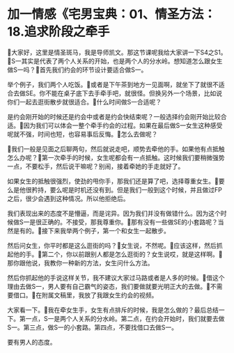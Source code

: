 # 加一情感《宅男宝典：01、情圣方法：18.追求阶段之牵手

🎼大家好，这里是情圣斑马，我是导师凯文。那这节课呢我给大家讲一下S4之S1。🎼S一其实是代表了两个人关系的开始，也是两个人的分水岭。想知道怎么跟女生做S一吗？🎼首先我们约会的环节设计要适合做S一。

举个例子，我们两个人吃饭。🎼或者是下午茶到地方一见面啊，就坐下了就很不适合去做SE。你不能在桌子底下去手牵手吧，就很怪。但换另外一个场景，比如说你们一起去逛街散步就很适合。🎼什么时间做S一合适呢？

是约会刚开始的时候还是约会中或者是约会快结束呢？一般选择约会刚开始比较合适。🎼因为我们可以体会一整个牵手约会的过程。如果在最后做S一女生这种感受呢就不强，时间也短，也容易事后反悔。🎼怎么去做呢？

🎼我们一般是见面之后聊两句，然后就说走吧，顺势去牵他的手。如果他有点抵触怎么办呢？🎼第一次牵手的时候，女生呢都会有一点抵触。这时候我们要稍微强势一点，不要松手，然后说干嘛呢？别闹，接着牵她的手走就好了。

如果女生的抵触很强烈，使劲的甩你手，那我们还是算了吧，选择尊重女生。🎼要么是他很矜持，要么呢是时机还没有到。但是我们一般到这个时候，并且做过FP之后，很少会遇到这种情况。所以他拒绝后。

我们表现出来的态度不是懵逼，而是诧异。因为我们并没有做错什么。因为这个时候做S一是很正确的。不接受，那我尊重你。🎼那有没有一些做SE的小套路呢？当然是有的。🎼接下来我举两个例子，第一个和女生一起散步。

然后问女生，你平时都是这么逛街的吗？🎼女生说，不然呢。🎼应该这样，然后抓起他的手。🎼第二个，你以前跟别人都是怎么逛街的？女生说哎，就是这样啊。🎼那你跟他说，我教你一种新的方法，女生问什么方法。

然后你抓起他的手说这样关节，我不建议大家过马路或者是人多的时候。🎼借这个理由去做S一，男人要有自己霸气的姿态，我们要做就要光明正大的去做。🎼不需要借口。🎼在附属文稿里，我放了我跟女生约会的视频。

大家看一下。🎼我在牵女生手，女生有点排斥的时候，我是怎么做的？最后总结一下。第一点，S一是两个人关系的分水岭。第二点，在约会开始时，我们就要去做S一。第三点，做S一的小套路。第四点，不要找借口去做S一。

要有男人的态度。